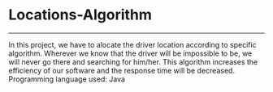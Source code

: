 # Locations-Algorithm
-------
In this project, we have to alocate the driver location according to specific algorithm. Wherever we know that the driver will be impossible to be, we will never go there and searching for him/her. This algorithm increases the efficiency of our software and the response time will be decreased.
Programming language used: Java
